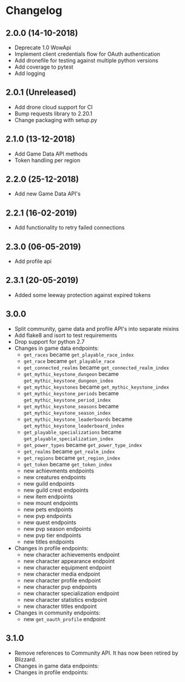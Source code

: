 # Changelog

## 2.0.0 (14-10-2018)

* Deprecate 1.0 WowApi
* Implement client credentials flow for OAuth authentication
* Add dronefile for testing against multiple python versions
* Add coverage to pytest
* Add logging

## 2.0.1 (Unreleased)

* Add drone cloud support for CI
* Bump requests library to 2.20.1
* Change packaging with setup.py

## 2.1.0 (13-12-2018)

* Add Game Data API methods
* Token handling per region

## 2.2.0 (25-12-2018)

* Add new Game Data API's

## 2.2.1 (16-02-2019)

* Add functionality to retry failed connections

## 2.3.0 (06-05-2019)

* Add profile api

## 2.3.1 (20-05-2019)

* Added some leeway protection against expired tokens

## 3.0.0

* Split community, game data and profile API's into separate mixins
* Add flake8 and isort to test requirements
* Drop support for python 2.7
* Changes in game data endpoints:
    * `get_races` became `get_playable_race_index`
    * `get_race` became `get_playable_race`
    * `get_connected_realms` became `get_connected_realm_index`
    * `get_mythic_keystone_dungeon` became `get_mythic_keystone_dungeon_index`
    * `get_mythic_keystones` became `get_mythic_keystone_index`
    * `get_mythic_keystone_periods` became `get_mythic_keystone_period_index`
    * `get_mythic_keystone_seasons` became `get_mythic_keystone_season_index`
    * `get_mythic_keystone_leaderboards` became `get_mythic_keystone_leaderboard_index`
    * `get_playable_specializations` became `get_playable_specialization_index`
    * `get_power_types` became `get_power_type_index`
    * `get_realms` became `get_realm_index`
    * `get_regions` became `get_region_index`
    * `get_token` became `get_token_index`
    * new achievments endpoints
    * new creatures endpoints
    * new guild endpoints
    * new guild crest endpoints
    * new item endpoints
    * new mount endpoints
    * new pets endpoints
    * new pvp endpoints
    * new quest endpoints
    * new pvp season endpoints
    * new pvp tier endpoints
    * new titles endpoints
* Changes in profile endpoints:
    * new character achievements endpoint
    * new character appearance endpoint
    * new character equipment endpoint
    * new character media endpoint
    * new character profile endpoint
    * new character pvp endpoints
    * new character specialization endpoint
    * new character statistics endpoint
    * new character titles endpoint
* Changes in community endpoints:
    * new `get_oauth_profile` endpoint

## 3.1.0

* Remove references to Community API.  It has now been retired by Blizzard.
* Changes in game data endpoints:
* Changes in profile endpoints:
